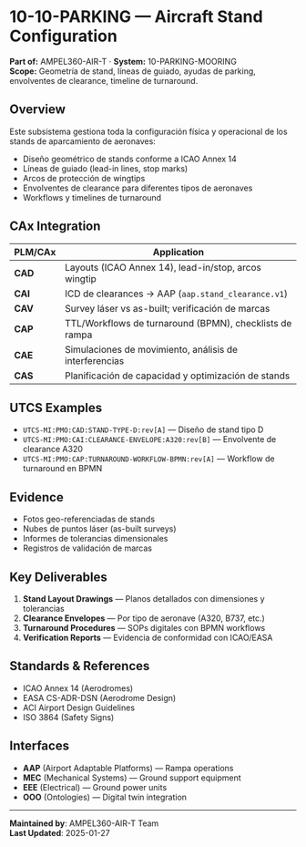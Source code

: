 # 10-10-PARKING — Aircraft Stand Configuration
**Part of:** AMPEL360-AIR-T · **System:** 10-PARKING-MOORING  
**Scope:** Geometría de stand, líneas de guiado, ayudas de parking, envolventes de clearance, timeline de turnaround.

## Overview
Este subsistema gestiona toda la configuración física y operacional de los stands de aparcamiento de aeronaves:
- Diseño geométrico de stands conforme a ICAO Annex 14
- Líneas de guiado (lead-in lines, stop marks)
- Arcos de protección de wingtips
- Envolventes de clearance para diferentes tipos de aeronaves
- Workflows y timelines de turnaround

## CAx Integration
| PLM/CAx | Application |
|---|---|
| **CAD** | Layouts (ICAO Annex 14), lead-in/stop, arcos wingtip |
| **CAI** | ICD de clearances → AAP (`aap.stand_clearance.v1`) |
| **CAV** | Survey láser vs as-built; verificación de marcas |
| **CAP** | TTL/Workflows de turnaround (BPMN), checklists de rampa |
| **CAE** | Simulaciones de movimiento, análisis de interferencias |
| **CAS** | Planificación de capacidad y optimización de stands |

## UTCS Examples
- `UTCS-MI:PMO:CAD:STAND-TYPE-D:rev[A]` — Diseño de stand tipo D
- `UTCS-MI:PMO:CAI:CLEARANCE-ENVELOPE:A320:rev[B]` — Envolvente de clearance A320
- `UTCS-MI:PMO:CAP:TURNAROUND-WORKFLOW-BPMN:rev[A]` — Workflow de turnaround en BPMN

## Evidence
- Fotos geo-referenciadas de stands
- Nubes de puntos láser (as-built surveys)
- Informes de tolerancias dimensionales
- Registros de validación de marcas

## Key Deliverables
1. **Stand Layout Drawings** — Planos detallados con dimensiones y tolerancias
2. **Clearance Envelopes** — Por tipo de aeronave (A320, B737, etc.)
3. **Turnaround Procedures** — SOPs digitales con BPMN workflows
4. **Verification Reports** — Evidencia de conformidad con ICAO/EASA

## Standards & References
- ICAO Annex 14 (Aerodromes)
- EASA CS-ADR-DSN (Aerodrome Design)
- ACI Airport Design Guidelines
- ISO 3864 (Safety Signs)

## Interfaces
- **AAP** (Airport Adaptable Platforms) — Rampa operations
- **MEC** (Mechanical Systems) — Ground support equipment
- **EEE** (Electrical) — Ground power units
- **OOO** (Ontologies) — Digital twin integration

---
**Maintained by**: AMPEL360-AIR-T Team  
**Last Updated**: 2025-01-27
